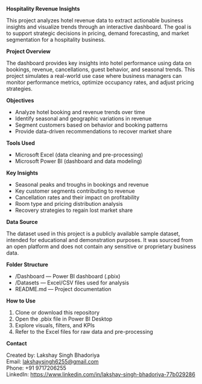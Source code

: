 **Hospitality Revenue Insights**

This project analyzes hotel revenue data to extract actionable business insights and visualize trends through an interactive dashboard. The goal is to support strategic decisions in pricing, demand forecasting, and market segmentation for a hospitality business.

**Project Overview**

The dashboard provides key insights into hotel performance using data on bookings, revenue, cancellations, guest behavior, and seasonal trends. This project simulates a real-world use case where business managers can monitor performance metrics, optimize occupancy rates, and adjust pricing strategies.

**Objectives**

- Analyze hotel booking and revenue trends over time
- Identify seasonal and geographic variations in revenue
- Segment customers based on behavior and booking patterns
- Provide data-driven recommendations to recover market share

**Tools Used**

- Microsoft Excel (data cleaning and pre-processing)
- Microsoft Power BI (dashboard and data modeling)

**Key Insights**

- Seasonal peaks and troughs in bookings and revenue
- Key customer segments contributing to revenue
- Cancellation rates and their impact on profitability
- Room type and pricing distribution analysis
- Recovery strategies to regain lost market share

**Data Source**

The dataset used in this project is a publicly available sample dataset, intended for educational and demonstration purposes. It was sourced from an open platform and does not contain any sensitive or proprietary business data.

**Folder Structure**

- /Dashboard — Power BI dashboard (.pbix)
- /Datasets — Excel/CSV files used for analysis
- README.md — Project documentation

**How to Use**

1. Clone or download this repository
2. Open the .pbix file in Power BI Desktop
3. Explore visuals, filters, and KPIs
4. Refer to the Excel files for raw data and pre-processing

**Contact**

Created by: Lakshay Singh Bhadoriya  
Email: <lakshaysingh6255@gmail.com>  
Phone: +91 9717206255  
LinkedIn: <https://www.linkedin.com/in/lakshay-singh-bhadoriya-77b029286>